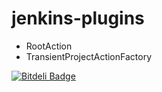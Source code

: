 jenkins-plugins
===============

* RootAction
* TransientProjectActionFactory



[![Bitdeli Badge](https://d2weczhvl823v0.cloudfront.net/gustavohenrique/jenkins-plugins/trend.png)](https://bitdeli.com/free "Bitdeli Badge")

